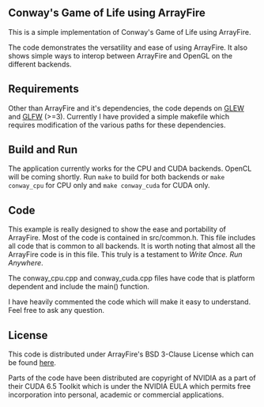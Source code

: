 ## Conway's Game of Life using ArrayFire

This is a simple implementation of Conway's Game of Life using ArrayFire.

The code demonstrates the versatility and ease of using ArrayFire. It also shows simple ways to interop between ArrayFire and OpenGL on the different backends.

## Requirements
Other than ArrayFire and it's dependencies, the code depends on [GLEW](http://glew.sourceforge.net/) and [GLFW](http://www.glfw.org/) (>=3). Currently I have provided a simple makefile which requires modification of the various paths for these dependencies.

## Build and Run
The application currently works for the CPU and CUDA backends. OpenCL will be coming shortly.
Run `make` to build for both backends or `make conway_cpu` for CPU only and `make conway_cuda` for CUDA only.

## Code
This example is really designed to show the ease and portability of ArrayFire. Most of the code is contained in src/common.h. This file includes all code that is common to all backends. It is worth noting that almost all the ArrayFire code is in this file. This truly is a testament to *Write Once. Run Anywhere*.

The conway_cpu.cpp and conway_cuda.cpp files have code that is platform dependent and include the main() function.

I have heavily commented the code which will make it easy to understand. Feel free to ask any question.

## License
This code is distributed under ArrayFire's BSD 3-Clause License which can be found [here](http://arrayfire.com/licenses/BSD-3-Clause).

Parts of the code have been distributed are copyright of NVIDIA as a part of their CUDA 6.5 Toolkit which is under the NVIDIA EULA which permits free incorporation into personal, academic or commercial applications.
